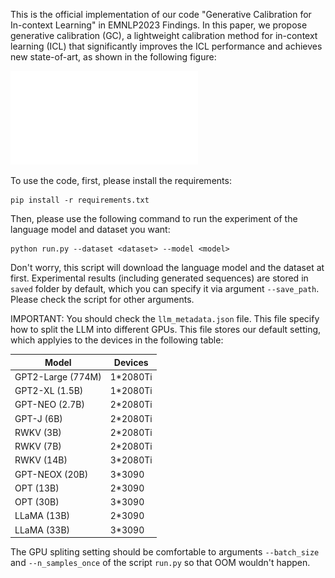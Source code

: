 This is the official implementation of our code "Generative Calibration for In-context Learning" in EMNLP2023 Findings. In this paper, we propose generative calibration (GC), a lightweight calibration method for in-context learning (ICL) that significantly improves the ICL performance and achieves new state-of-art, as shown in the following figure:

![img](./img/4-shot.pdf)

To use the code, first, please install the requirements:

```
pip install -r requirements.txt
```

Then, please use the following command to run the experiment of the language model and dataset you want:

```
python run.py --dataset <dataset> --model <model>
```

Don't worry, this script will download the language model and the dataset at first. Experimental results (including generated sequences) are stored in `saved` folder by default, which you can specify it via argument `--save_path`. Please check the script for other arguments.

IMPORTANT: You should check the `llm_metadata.json` file. This file specify how to split the LLM into different GPUs. This file stores our default setting, which applyies to the devices in the following table:

| Model             | Devices  |
| ----------------- | -------- |
| GPT2-Large (774M) | 1*2080Ti |
| GPT2-XL (1.5B)    | 1*2080Ti |
| GPT-NEO (2.7B)    | 2*2080Ti |
| GPT-J (6B)        | 2*2080Ti |
| RWKV (3B)         | 2*2080Ti |
| RWKV (7B)         | 2*2080Ti |
| RWKV (14B)        | 3*2080Ti |
| GPT-NEOX (20B)    | 3*3090   |
| OPT (13B)         | 2*3090   |
| OPT (30B)         | 3*3090   |
| LLaMA (13B)       | 2*3090   |
| LLaMA (33B)       | 3*3090   |

The GPU spliting setting should be comfortable to arguments `--batch_size` and `--n_samples_once` of the script `run.py` so that OOM wouldn't happen.
